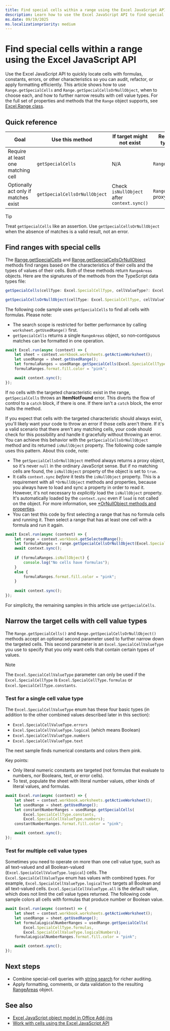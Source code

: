 ```yaml
---
title: Find special cells within a range using the Excel JavaScript API
description: Learn how to use the Excel JavaScript API to find special cells, such as cells with formulas, errors, or numbers.
ms.date: 09/19/2025
ms.localizationpriority: medium
---
```


# Find special cells within a range using the Excel JavaScript API

Use the Excel JavaScript API to quickly locate cells with formulas, constants, errors, or other characteristics so you can audit, refactor, or apply formatting efficiently. This article shows how to use `Range.getSpecialCells` and `Range.getSpecialCellsOrNullObject`, when to choose each, and how to further narrow results with cell value types. For the full set of properties and methods that the `Range` object supports, see [Excel.Range class](/javascript/api/excel/excel.range).

## Quick reference

| Goal | Use this method | If target might not exist | Result type | Error behavior |
|------|-----------------|---------------------------|-------------|----------------|
| Require at least one matching cell | `getSpecialCells` | N/A | `RangeAreas` | Throws `ItemNotFound` if none exist |
| Optionally act only if matches exist | `getSpecialCellsOrNullObject` | Check `isNullObject` after `context.sync()` | `RangeAreas` proxy | No error, returns `isNullObject = true` |

> [!TIP]
> Treat `getSpecialCells` like an assertion. Use `getSpecialCellsOrNullObject` when the absence of matches is a valid result, not an error.

## Find ranges with special cells

The [Range.getSpecialCells](/javascript/api/excel/excel.range#excel-excel-range-getspecialcells-member(1)) and [Range.getSpecialCellsOrNullObject](/javascript/api/excel/excel.range#excel-excel-range-getspecialcellsornullobject-member(1)) methods find ranges based on the characteristics of their cells and the types of values of their cells. Both of these methods return `RangeAreas` objects. Here are the signatures of the methods from the TypeScript data types file:

```typescript
getSpecialCells(cellType: Excel.SpecialCellType, cellValueType?: Excel.SpecialCellValueType): Excel.RangeAreas;
```

```typescript
getSpecialCellsOrNullObject(cellType: Excel.SpecialCellType, cellValueType?: Excel.SpecialCellValueType): Excel.RangeAreas;
```

The following code sample uses `getSpecialCells` to find all cells with formulas. Please note:

- The search scope is restricted for better performance by calling `worksheet.getUsedRange()` first.
- `getSpecialCells` returns a single `RangeAreas` object, so non‑contiguous matches can be formatted in one operation.

```js
await Excel.run(async (context) => {
    let sheet = context.workbook.worksheets.getActiveWorksheet();
    let usedRange = sheet.getUsedRange();
    let formulaRanges = usedRange.getSpecialCells(Excel.SpecialCellType.formulas);
    formulaRanges.format.fill.color = "pink";

    await context.sync();
});
```

If no cells with the targeted characteristic exist in the range, `getSpecialCells` throws an **ItemNotFound** error. This diverts the flow of control to a `catch` block, if there is one. If there isn't a `catch` block, the error halts the method.

If you expect that cells with the targeted characteristic should always exist, you'll likely want your code to throw an error if those cells aren't there. If it's a valid scenario that there aren't any matching cells, your code should check for this possibility and handle it gracefully without throwing an error. You can achieve this behavior with the `getSpecialCellsOrNullObject` method and its returned `isNullObject` property. The following code sample uses this pattern. About this code, note:

- The `getSpecialCellsOrNullObject` method always returns a proxy object, so it's never `null` in the ordinary JavaScript sense. But if no matching cells are found, the `isNullObject` property of the object is set to `true`.
- It calls `context.sync` *before* it tests the `isNullObject` property. This is a requirement with all `*OrNullObject` methods and properties, because you always have to load and sync a property in order to read it. However, it's not necessary to *explicitly* load the `isNullObject` property. It's automatically loaded by the `context.sync` even if `load` is not called on the object. For more information, see [\*OrNullObject methods and properties](../develop/application-specific-api-model.md#ornullobject-methods-and-properties).
- You can test this code by first selecting a range that has no formula cells and running it. Then select a range that has at least one cell with a formula and run it again.

```js
await Excel.run(async (context) => {
    let range = context.workbook.getSelectedRange();
    let formulaRanges = range.getSpecialCellsOrNullObject(Excel.SpecialCellType.formulas);
    await context.sync();
        
    if (formulaRanges.isNullObject) {
        console.log("No cells have formulas");
    }
    else {
        formulaRanges.format.fill.color = "pink";
    }
    
    await context.sync();
});
```

For simplicity, the remaining samples in this article use `getSpecialCells`.

## Narrow the target cells with cell value types

The `Range.getSpecialCells()` and `Range.getSpecialCellsOrNullObject()` methods accept an optional second parameter used to further narrow down the targeted cells. This second parameter is an `Excel.SpecialCellValueType` you use to specify that you only want cells that contain certain types of values.

> [!NOTE]
> The `Excel.SpecialCellValueType` parameter can only be used if the `Excel.SpecialCellType` is `Excel.SpecialCellType.formulas` or `Excel.SpecialCellType.constants`.

### Test for a single cell value type

The `Excel.SpecialCellValueType` enum has these four basic types (in addition to the other combined values described later in this section):

- `Excel.SpecialCellValueType.errors`
- `Excel.SpecialCellValueType.logical` (which means Boolean)
- `Excel.SpecialCellValueType.numbers`
- `Excel.SpecialCellValueType.text`

The next sample finds numerical constants and colors them pink.

Key points:

- Only literal numeric constants are targeted (not formulas that evaluate to numbers, nor Booleans, text, or error cells).
- To test, populate the sheet with literal number values, other kinds of literal values, and formulas.

```js
await Excel.run(async (context) => {
    let sheet = context.workbook.worksheets.getActiveWorksheet();
    let usedRange = sheet.getUsedRange();
    let constantNumberRanges = usedRange.getSpecialCells(
        Excel.SpecialCellType.constants,
        Excel.SpecialCellValueType.numbers);
    constantNumberRanges.format.fill.color = "pink";

    await context.sync();
});
```

### Test for multiple cell value types

Sometimes you need to operate on more than one cell value type, such as all text-valued and all Boolean-valued (`Excel.SpecialCellValueType.logical`) cells. The `Excel.SpecialCellValueType` enum has values with combined types. For example, `Excel.SpecialCellValueType.logicalText` targets all Boolean and all text-valued cells. `Excel.SpecialCellValueType.all` is the default value, which does not limit the cell value types returned. The following code sample colors all cells with formulas that produce number or Boolean value.

```js
await Excel.run(async (context) => {
    let sheet = context.workbook.worksheets.getActiveWorksheet();
    let usedRange = sheet.getUsedRange();
    let formulaLogicalNumberRanges = usedRange.getSpecialCells(
        Excel.SpecialCellType.formulas,
        Excel.SpecialCellValueType.logicalNumbers);
    formulaLogicalNumberRanges.format.fill.color = "pink";

    await context.sync();
});
```

## Next steps

- Combine special-cell queries with [string search](excel-add-ins-ranges-string-match.md) for richer auditing.
- Apply formatting, comments, or data validation to the resulting [RangeAreas](excel-add-ins-multiple-ranges.md) object.

## See also

- [Excel JavaScript object model in Office Add-ins](excel-add-ins-core-concepts.md)
- [Work with cells using the Excel JavaScript API](excel-add-ins-cells.md)
